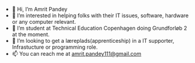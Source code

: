 - 👋 Hi, I’m Amrit Pandey
- 👀 I’m interested in helping folks with their IT issues, software, hardware or any computer relevant.
- 🌱 I’m student at Technical Education Copenhagen doing Grundforløb 2 at the moment.
- 💞️ I’m looking to get a læreplads(apprenticeship) in a IT supporter, Infrastucture or programming role.
- 📫 You can reach me at amrit.pandey111@gmail.com

<!---
amritpandey/amritpandey is a ✨ special ✨ repository because its `README.md` (this file) appears on your GitHub profile.
You can click the Preview link to take a look at your changes.
--->
